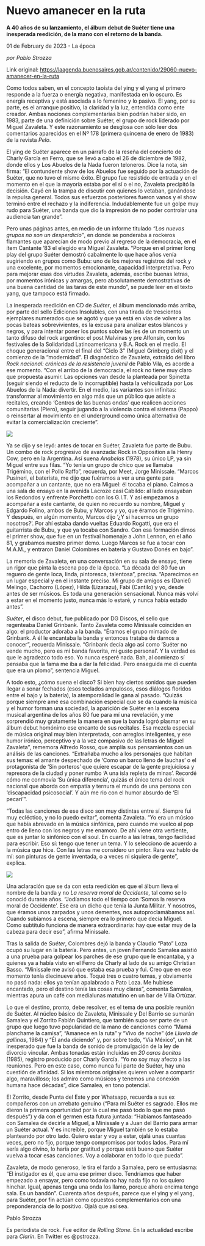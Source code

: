 # Nuevo amanecer en la ruta

**A 40 años de su lanzamiento, el álbum debut de Suéter tiene una inesperada reedición, de la mano con el retorno de la banda.**

01 de February de 2023 - La época

_por Pablo Strozza_

Link original: https://laagenda.buenosaires.gob.ar/contenido/29060-nuevo-amanecer-en-la-ruta



Como todos saben, en el concepto taoísta del ying y el yang el primero responde a la fuerza o energía negativa, manifestada en lo oscuro. Es energía receptiva y está asociada a lo femenino y lo pasivo. El yang, por su parte, es el arranque positivo, la claridad y la luz, entendida como ente creador. Ambas nociones complementarias bien podrían haber sido, en 1983, parte de una definición sobre Suéter, el grupo de rock liderado por Miguel Zavaleta. Y este razonamiento se desglosa con sólo leer dos comentarios aparecidos en el Nº 178 (primera quincena de enero de 1983) de la revista *Pelo*.




El ying de Suéter aparece en un párrafo de la reseña del concierto de Charly García en Ferro, que se llevó a cabo el 26 de diciembre de 1982, donde ellos y Los Abuelos de la Nada fueron teloneros. Dice la nota, sin firma: “El contundente show de los Abuelos fue seguido por la actuación de Suéter, que no tuvo el mismo éxito. El grupo fue resistido de entrada y en el momento en el que la mayoría estaba por el sí o el no, Zavaleta precipitó la decisión. Cayó en la trampa de discutir con quienes lo vetaban, ganándose la repulsa general. Todos sus esfuerzos posteriores fueron vanos y el show terminó entre el rechazo y la indiferencia. Indudablemente fue un golpe muy rudo para Suéter, una banda que dio la impresión de no poder controlar una audiencia tan grande”.




Pero unas páginas antes, en medio de un informe titulado *“Los nuevos grupos no son un desperdicio”*, en donde se ponderaba a rockeros flamantes que aparecían de modo previo al regreso de la democracia, en el ítem Cantante ’83 el elegido era Miguel Zavaleta. “Porque en el primer long play del grupo Suéter demostró cabalmente lo que hace años venía sugiriendo en grupos como Bubu: uno de los mejores registros del rock y una excelente, por momentos emocionante, capacidad interpretativa. Pero para mejorar esas dos virtudes Zavaleta, además, escribe buenas letras, por momentos irónicas y amargas, pero absolutamente demostrativas de una buena cantidad de las taras de este mundo”, se puede leer en el texto yang, que tampoco está firmado.




La inesperada reedición en CD de *Suéter*, el álbum mencionado más arriba, por parte del sello Ediciones Insolubles, con una tirada de trescientos ejemplares numerados que se agotó y que ya está en vías de volver a las pocas bateas sobrevivientes, es la excusa para analizar estos blancos y negros, y para intentar poner los puntos sobre las íes de un momento un tanto difuso del rock argentino: el post Malvinas y pre Alfonsín, con los festivales de la Solidaridad Latinoamericana y B.A. Rock en el medio. El choque generacional entre el final del “Ciclo 3” (Miguel Grinberg dixit) y el comienzo de la “modernidad”. El diagnóstico de Zavaleta, extraído del libro *Rock nacional: crónicas de la resistencia juvenil* de Pablo Vila, es acorde a ese momento. “Con el arribo de la democracia, el rock no tiene muy claro que propuesta asumir. Las opciones van desde la planteada por Spinetta (seguir siendo el reducto de lo incorruptible) hasta la vehiculizada por Los Abuelos de la Nada: divertir. En el medio, las variantes son infinitas: transformar al movimiento en algo más que un público que asiste a recitales, creando ‘Centros de las buenas ondas’ que realicen acciones comunitarias (Piero), seguir jugando a la violencia contra el sistema (Pappo) o reinsertar al movimiento en el underground como única alternativa de evitar la comercialización creciente”.




![](https://cdn.feater.me/files/images/850253/4e114c5c-6ae7-40b4-ab96-8cf3057acf9d.jpg)




Ya se dijo y se leyó: antes de tocar en Suéter, Zavaleta fue parte de Bubu. Un combo de rock progresivo de avanzada: Rock in Opposition a la Henry Cow, pero en la Argentina. Así suena *Anabelas* (1978), su único LP, ya sin Miguel entre sus filas. “Yo tenía un grupo de chico que se llamaba Trigémino, con el Pollo Raffo”, recuerda, por Meet, Jorge Minissale. “Marcos Pusineri, el baterista, me dijo que fuéramos a ver a una gente para acompañar a un cantante, que no era Miguel: él tocaba el piano. Caímos a una sala de ensayo en la avenida Lacroze casi Cabildo: al lado ensayaban los Redondos y enfrente Porchetto con los G.I.T. Y así empezamos a acompañar a este cantante, de quien no recuerdo su nombre, Miguel y Edgardo Folino, ambos de Bubu, y Marcos y yo, que éramos de Trigémino. Y después, en algún momento, Marcos dijo ‘¿Y si hacemos un grupo nosotros?’. Por ahí estaba dando vueltas Eduardo Rogatti, que era el guitarrista de Bubu, y que ya tocaba con Sandro. Con esa formación dimos el primer show, que fue en un festival homenaje a John Lennon, en el año 81, y grabamos nuestro primer demo. Luego Marcos se fue a tocar con M.A.M., y entraron Daniel Colombres en batería y Gustavo Donés en bajo”.




La memoria de Zavaleta, en una conversación en su sala de ensayo, tiene un rigor que pinta la escena pop de la época. “La década del 80 fue un reguero de gente loca, linda, pintoresca, talentosa”, precisa. “Aparecimos en un lugar especial y en el instante preciso. Mi grupo de amigos es (Daniel) Melingo, Cachorro (López), Hilda (Lizarazu), Fabi (Cantilo) y yo, desde antes de ser músicos. Es toda una generación sensacional. Nunca más volví a estar en el momento justo, nunca más lo estaré, y nunca había estado antes”.




*Suéter*, el disco debut, fue publicado por DG Discos, el sello que regenteaba Daniel Grinbank. Tanto Zavaleta como Minissale coinciden en algo: el productor adoraba a la banda. “Éramos el grupo mimado de Grinbank. A él le encantaba la banda y entonces trataba de darnos a conocer”, recuerda Minissale. “Grinbank decía algo así como ‘Suéter no vende mucho, pero es mi banda favorita, mi gusto personal’. Y la verdad es que le agradezco todo eso. Yo nunca esperé nada. Bah, al comienzo sí pensaba que la fama me iba a dar la felicidad. Pero enseguida me di cuenta que era un plomo”, sentencia Miguel.




A todo esto, ¿cómo suena el disco? Si bien hay ciertos sonidos que pueden llegar a sonar fechados (esos teclados ampulosos, esos diálogos floridos entre el bajo y la batería), la atemporalidad le gana al pasado. “Quizás porque siempre amé esa combinación especial que se da cuando la música y el humor forman una sociedad, la aparición de Suéter en la escena musical argentina de los años 80 fue para mí una revelación, y me sorprendió muy gratamente la manera en que la banda logró plasmar en su álbum debut homónimo ese encanto de sus recitales. Esa mezcla especial de música original muy bien interpretada, con arreglos inteligentes, y ese humor irónico, perceptivo y a la vez compasivo de las letras de Miguel Zavaleta”, rememora Alfredo Rosso, que amplía sus pensamientos con un análisis de las canciones. “Extrañaba mucho a los personajes que habitan sus temas: el amante despechado de ‘Como un barco lleno de lauchas’ o el protagonista de ‘Sin porteros’ que quiere escapar de la gente prejuiciosa y represora de la ciudad y poner rumbo ‘A una isla repleta de minas’. Recordé cómo me conmovía ‘Su única diferencia’, quizás el único tema del rock nacional que aborda con empatía y ternura el mundo de una persona con ‘discapacidad psicosocial’. Y aún me rio con el humor absurdo de ‘El pecarí’”.




“Todas las canciones de ese disco son muy distintas entre sí. Siempre fui muy ecléctico, y no lo puedo evitar”, comenta Zavaleta. “Yo era un músico que había abrevado en la música sinfónica, pero cuando me vuelco al pop entro de lleno con los negros y me enamoro. De ahí viene otra vertiente, que es juntar lo sinfónico con el soul. En cuanto a las letras, tengo facilidad para escribir. Eso sí: tengo que tener un tema. Y lo selecciono de acuerdo a la música que hice. Con las letras me considero un pintor. Rara vez hablo de mí: son pinturas de gente inventada, o a veces ni siquiera de gente”, explica.




![](https://cdn.feater.me/files/images/850249/d5fd6ee0-d4e1-40c4-a02a-cbe98a71abb5.jpg)




Una aclaración que se da con esta reedición es que el álbum lleva el nombre de la banda y no *La reserva moral de Occidente*, tal como se lo conoció durante años. “Jodíamos todo el tiempo con ‘Somos la reserva moral de Occidente’. Ese era un dicho que tenía la Junta Militar. Y nosotros, que éramos unos zarpados y unos dementes, nos autoproclamábamos así. Cuando subíamos a escena, siempre era lo primero que decía Miguel. Como subtitulo funciona de manera extraordinaria: hay que estar muy de la cabeza para decir eso”, afirma Minissale.




Tras la salida de *Suéter*, Colombres dejó la banda y Claudio “Pato” Loza ocupó su lugar en la batería. Pero antes, un joven Fernando Samalea asistió a una prueba para golpear los parches de ese grupo que le encantaba, y a quienes ya a había visto en el Ferro de Charly al lado de su amigo Christian Basso. “Minissale me avisó que estaba esa prueba y fui. Creo que en ese momento tenía diecinueve años. Toqué tres o cuatro temas, y obviamente no pasó nada: ellos ya tenían apalabrado a Pato Loza. Me hubiese encantado, pero el destino tenía las cosas muy claras”, comenta Samalea, mientras apura un café con medialunas matutino en un bar de Villa Ortúzar.




Lo que el destino, pronto, debe resolver, es el tema de una posible reunión de Suéter. Al núcleo básico de Zavaleta, Minissale y Del Barrio se sumarán Samalea y el Zorrito Fabián Quintiero, que también supo ser parte de un grupo que luego tuvo popularidad de la mano de canciones como “Mamá planchame la camisa”, “Amanece en la ruta” y “Vivo de noche” (de *Lluvia de gallinas*, 1984) y “Él anda diciendo” y, por sobre todo, “Vía México”, un hit inesperado que fue la banda de sonido de promulgación de la ley de divorcio vincular. Ambas tonadas están incluidas en *20 caras bonitas* (1985), registro producido por Charly García. “Yo no soy muy afecto a las reuniones. Pero en este caso, como nunca fui parte de Suéter, hay una cuestión de afinidad. Si los miembros originales quieren volver a compartir algo, maravilloso; los admiro como músicos y tenemos una conexión humana hace décadas”, dice Samalea, en tono potencial.




El Zorrito, desde Punta del Este y por Whatsapp, recuerda a sus ex compañeros con un arrebato genuino (“Para mí Suéter es sagrado. Ellos me dieron la primera oportunidad por la cual me pasó todo lo que me pasó después”) y da con el germen esta futura juntada: “Habíamos fantaseado con Samalea de decirle a Miguel, a Minissale y a Juan del Barrio para armar un Suéter actual. Y es increíble, porque Miguel también se lo estaba planteando por otro lado. Quiero estar y voy a estar, ojalá unas cuantas veces, pero no fijo, porque tengo compromisos por todos lados. Para mí sería algo divino, lo haría por gratitud y porque está bueno que Suéter vuelva a tocar esas canciones. Voy a colaborar en todo lo que pueda”.




Zavaleta, de modo generoso, le tira el fardo a Samalea, pero se entusiasma: “El instigador es él, que ama ese primer disco. Tendríamos que haber empezado a ensayar, pero como todavía no hay nada fijo no los quiero hinchar. Igual, apenas tenga una onda los llamo, porque ahora encima tengo sala. Es un bandón”. Cuarenta años después, parece que el ying y el yang, para Suéter, por fin actúan como opuestos complementarios con una preponderancia de lo positivo. Ojalá que así sea.




Pablo Strozza




Es periodista de rock. Fue editor de *Rolling Stone*. En la actualidad escribe para *Clarín*. En Twitter es @pstrozza.



